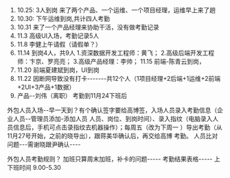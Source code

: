 1. 10.25: 3人到岗  来了两个产品、一个运维、一个项目经理，运维早上来了趟
2. 10.30: 下午运维到岗,共计四人考勤
3. 10.31 来了一个产品经理来协助干活，没有做考勤记录
4. 11.3 高级UI入场，考勤记录5人
5. 11.8 李健上午请假（请假单？）
6. 11.14 到岗4人，共9人
	1.资深数据开发工程师：黄飞；
	2.高级后端开发工程师：卞京、罗亮亮；
	3.高级产品经理：李帅；
	11.15 前端-陈青云到岗，
1. 11.20 前端夏建斌到岗，UI到岗
2. 11.22 因断网导致没有打卡-------共12个人（1项目经理+2后端+1运维+2前端+2UI+3产品+1数据）
3. 产品--刘伟（离职） 考勤到11月24下班后

外包人员入场--早一天到？有个确认签字要给高博签，入场人员录入考勤信息（企业人员--管理员添加-添加人员  人员、岗位、到岗时间）、录入指纹（电脑录入人员信息后，手机可点击录指纹去机器操作）；每周五（改为下周一 ）导出考勤（从11月27号开始，之前的晓导出），跟蒋美华确认后，再交给高博
考勤。
人员比对问题---需谢晓跟尹确认----

外包人员考勤规则？
加班只算周末加班，补卡的问题-----
考勤结果表格-----
上下班时间 9.00-5.30


